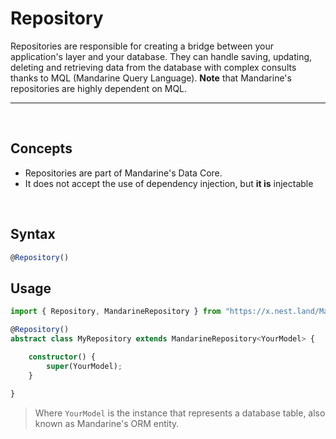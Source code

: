 # Repository
Repositories are responsible for creating a bridge between your application's layer and your database. They can handle saving, updating, deleting and retrieving data from the database with complex consults thanks to MQL (Mandarine Query Language). **Note** that Mandarine's repositories are highly dependent on MQL.

-----
&nbsp;

## Concepts
- Repositories are part of Mandarine's Data Core.
- It does not accept the use of dependency injection, but **it is** injectable

&nbsp;

## Syntax

```typescript
@Repository()
```

## Usage

```typescript
import { Repository, MandarineRepository } from "https://x.nest.land/MandarineTS@1.2.2/mod.ts";

@Repository()
abstract class MyRepository extends MandarineRepository<YourModel> {

    constructor() {
        super(YourModel);
    }
    
}
```
> Where `YourModel` is the instance that represents a database table, also known as Mandarine's ORM entity.
